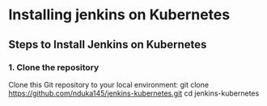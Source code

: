 # Installing jenkins on Kubernetes

## Steps to Install Jenkins on Kubernetes

### 1. Clone the repository
Clone this Git repository to your local environment:
git clone https://github.com/nduka145/jenkins-kubernetes.git
cd jenkins-kubernetes
